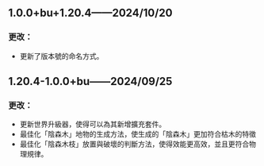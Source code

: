 ## 1.0.0+bu+1.20.4——2024/10/20

### 更改：

- 更新了版本號的命名方式。

## 1.20.4-1.0.0+bu——2024/09/25

### 更改：

- 更新世界升級器，使得可以為其新增擴充套件。
- 最佳化「陰森木」地物的生成方法，使生成的「陰森木」更加符合枯木的特徵
- 最佳化「陰森木枝」放置與破壞的判斷方法，使得效能更高效，並且更符合物理規律。